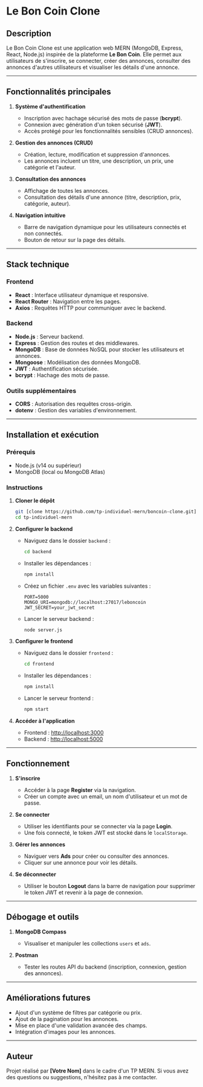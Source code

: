 # Le Bon Coin Clone

## Description

Le Bon Coin Clone est une application web MERN (MongoDB, Express, React, Node.js) inspirée de la plateforme **Le Bon Coin**. Elle permet aux utilisateurs de s'inscrire, se connecter, créer des annonces, consulter des annonces d'autres utilisateurs et visualiser les détails d'une annonce.

---

## Fonctionnalités principales

1. **Système d'authentification**
   - Inscription avec hachage sécurisé des mots de passe (**bcrypt**).
   - Connexion avec génération d'un token sécurisé (**JWT**).
   - Accès protégé pour les fonctionnalités sensibles (CRUD annonces).

2. **Gestion des annonces (CRUD)**
   - Création, lecture, modification et suppression d'annonces.
   - Les annonces incluent un titre, une description, un prix, une catégorie et l'auteur.

3. **Consultation des annonces**
   - Affichage de toutes les annonces.
   - Consultation des détails d'une annonce (titre, description, prix, catégorie, auteur).

4. **Navigation intuitive**
   - Barre de navigation dynamique pour les utilisateurs connectés et non connectés.
   - Bouton de retour sur la page des détails.

---

## Stack technique

### Frontend
- **React** : Interface utilisateur dynamique et responsive.
- **React Router** : Navigation entre les pages.
- **Axios** : Requêtes HTTP pour communiquer avec le backend.

### Backend
- **Node.js** : Serveur backend.
- **Express** : Gestion des routes et des middlewares.
- **MongoDB** : Base de données NoSQL pour stocker les utilisateurs et annonces.
- **Mongoose** : Modélisation des données MongoDB.
- **JWT** : Authentification sécurisée.
- **bcrypt** : Hachage des mots de passe.

### Outils supplémentaires
- **CORS** : Autorisation des requêtes cross-origin.
- **dotenv** : Gestion des variables d'environnement.

---

## Installation et exécution

### Prérequis
- Node.js (v14 ou supérieur)
- MongoDB (local ou MongoDB Atlas)

### Instructions

1. **Cloner le dépôt**
   ```bash
   git [clone https://github.com/tp-individuel-mern/boncoin-clone.git](https://github.com/dodq1G/tp-individuel-mern.git)
   cd tp-individuel-mern
   ```

2. **Configurer le backend**
   - Naviguez dans le dossier `backend` :
     ```bash
     cd backend
     ```
   - Installer les dépendances :
     ```bash
     npm install
     ```
   - Créez un fichier `.env` avec les variables suivantes :
     ```env
     PORT=5000
     MONGO_URI=mongodb://localhost:27017/leboncoin
     JWT_SECRET=your_jwt_secret
     ```
   - Lancer le serveur backend :
     ```bash
     node server.js
     ```

3. **Configurer le frontend**
   - Naviguez dans le dossier `frontend` :
     ```bash
     cd frontend
     ```
   - Installer les dépendances :
     ```bash
     npm install
     ```
   - Lancer le serveur frontend :
     ```bash
     npm start
     ```

4. **Accéder à l'application**
   - Frontend : [http://localhost:3000](http://localhost:3000)
   - Backend : [http://localhost:5000](http://localhost:5000)

---

## Fonctionnement

1. **S'inscrire**
   - Accéder à la page **Register** via la navigation.
   - Créer un compte avec un email, un nom d'utilisateur et un mot de passe.

2. **Se connecter**
   - Utiliser les identifiants pour se connecter via la page **Login**.
   - Une fois connecté, le token JWT est stocké dans le `localStorage`.

3. **Gérer les annonces**
   - Naviguer vers **Ads** pour créer ou consulter des annonces.
   - Cliquer sur une annonce pour voir les détails.

4. **Se déconnecter**
   - Utiliser le bouton **Logout** dans la barre de navigation pour supprimer le token JWT et revenir à la page de connexion.

---

## Débogage et outils

1. **MongoDB Compass**
   - Visualiser et manipuler les collections `users` et `ads`.

2. **Postman**
   - Tester les routes API du backend (inscription, connexion, gestion des annonces).

---

## Améliorations futures

- Ajout d'un système de filtres par catégorie ou prix.
- Ajout de la pagination pour les annonces.
- Mise en place d'une validation avancée des champs.
- Intégration d'images pour les annonces.

---

## Auteur
Projet réalisé par **[Votre Nom]** dans le cadre d'un TP MERN. Si vous avez des questions ou suggestions, n'hésitez pas à me contacter.

